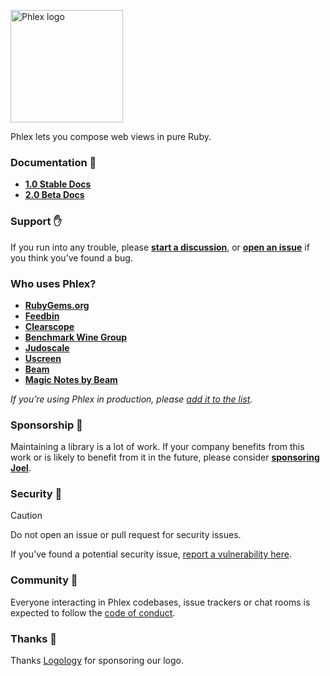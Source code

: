 <a href="https://www.phlex.fun"><img alt="Phlex logo" src="https://www.phlex.fun/assets/logo.png" width="180" /></a>

Phlex lets you compose web views in pure Ruby.

### Documentation 📗

- **[1.0 Stable Docs](https://www.phlex.fun)**
- **[2.0 Beta Docs](https://beta.phlex.fun)**

### Support ✋

If you run into any trouble, please **[start a discussion](https://github.com/orgs/phlex-ruby/discussions/new/choose)**, or **[open an issue](https://github.com/phlex-ruby/phlex/issues/new)** if you think you’ve found a bug.

### Who uses Phlex?
- **[RubyGems.org](https://rubygems.org)**
- **[Feedbin](https://feedbin.com/)**
- **[Clearscope](https://www.clearscope.io)**
- **[Benchmark Wine Group](https://www.benchmarkwine.com)**
- **[Judoscale](https://judoscale.com/)**
- **[Uscreen](https://www.uscreen.tv)**
- **[Beam](https://beam.org)**
- **[Magic Notes by Beam](https://magicnotes.ai)**

*If you’re using Phlex in production, please [add it to the list](https://github.com/phlex-ruby/.github/edit/main/profile/README.md).*

### Sponsorship 💖

Maintaining a library is a lot of work. If your company benefits from this work or is likely to benefit from it in the future, please consider **[sponsoring Joel](https://github.com/sponsors/joeldrapper)**.

### Security 🚨

> [!CAUTION]  
> Do not open an issue or pull request for security issues.

If you’ve found a potential security issue, [report a vulnerability here](https://github.com/phlex-ruby/phlex/security/advisories/new).

### Community 🙌

Everyone interacting in Phlex codebases, issue trackers or chat rooms is expected to follow the [code of conduct](https://github.com/joeldrapper/phlex/blob/main/CODE_OF_CONDUCT.md).

### Thanks 🙏

Thanks [Logology](https://www.logology.co) for sponsoring our logo.
